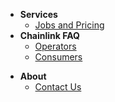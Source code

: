 * **Services**
  * [Jobs and Pricing](/services/Job-Info "Supported Chainlink networks, jobs, and fees")
* **Chainlink FAQ**
  * [Operators](/faq/Chainlink-Operators "FAQ - Chainlink Node Operators")
  * [Consumers](/faq/Chainlink-Consumers "FAQ - Chainlink Data Consumers")
<!--  * [External Adapters](/faq/External-Adapters "FAQ - External Adapters") -->
* **About**
  <!-- * [Who we are](/about/About "About LinkWell Nodes") -->
  * [Contact Us](https://linkwellnodes.io/Home.html#contact-us "Contact LinkWell Nodes")

<!-- * Getting Started
  * [Overview](/README)
  * [Step 1: AWS Account Setup](/guides/AWS-Account-Setup "Setting up your AWS account")
  * [Step 2: Deploy the Admin Stack](/guides/Admin-Template "Deploying the AWS Cloudformation admin template")
  * [Step 3: Deploy your first chain](/guides/Chainlink-Template "Deploying the AWS Cloudformation Chainlink templates")
* Operations
  * [Blockchain Nodes](/guides/Full-Nodes "Documentation For Operating Full Nodes")
  * [Chainlink Nodes](/guides/Chainlink-Template "Documentation For Operating Chainlink Nodes")
  * [External Adapters](/guides/External-Adapters "Documentation For Operating Chainlink External Adapters")
* Monitoring Tools
  * [Cloudwatch](/guides/Cloudwatch-Monitoring "Monitoring and Alerting With AWS Cloudwatch and SNS")
  * [Splunk](/guides/Splunk "Advanced Monitoring Alerting and Analytics For Chainlink Node Infrastructure")
* Client Requests
  * [Direct Requests](/guides/Serving-Direct-Request-Jobs "Serving Direct Request Jobs")
  * [External Adapters](/guides/Deploying-External-Adapters "Deploying an External Adapter")
* Miscellaneous
  * [Logging](/guides/Logging-Fluentd "Logging via Fluentd")
  * [Container Metrics](/guides/Docker-Metrics "Container Metrics")
  * [Host Metrics](/guides/Host-Metrics "Host Metrics")
  * [Web3 Failover Proxy](/guides/Caddy-Reverse-Proxy "Web3 Failover via Caddy Reverse Proxy")
  * [Push Notifications](/guides/Pushover-Setup "Receiving Push Notifications via the Pushover app")
* Backup and Recovery
  * [Chainlink Keys](/guides/Backup-Restore-Chainlink-Keys "Backing Up and Restoring Chainlink Keys")
  * [Chainlink Database](/guides/Backup-Restore-Chainlink-Database "Backing Up and Restoring Chainlink Database")
  * [Blockchain Data](/guides/Backup-Restore-Blockchain-Full-Node "Backing Up and Restoring Your Blockchain Full Node")
* LinkWell Nodes
  * [About](/guides/About "About LinkWell Nodes")
  * [Contact](/guides/Contact "Contact LinkWell Nodes") -->
